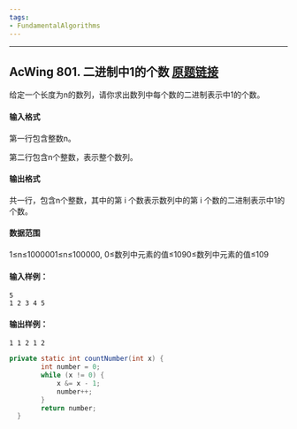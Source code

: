 ```yaml
---
tags:
- FundamentalAlgorithms
---
```

---

## AcWing 801. 二进制中1的个数   [原题链接](https://www.acwing.com/problem/content/803/)

给定一个长度为n的数列，请你求出数列中每个数的二进制表示中1的个数。

#### 输入格式

第一行包含整数n。

第二行包含n个整数，表示整个数列。

#### 输出格式

共一行，包含n个整数，其中的第 i 个数表示数列中的第 i 个数的二进制表示中1的个数。

#### 数据范围

1≤n≤1000001≤n≤100000,
0≤数列中元素的值≤1090≤数列中元素的值≤109

#### 输入样例：

```
5
1 2 3 4 5
```

#### 输出样例：

```
1 1 2 1 2
```

```java
private static int countNumber(int x) {
        int number = 0;
        while (x != 0) {
            x &= x - 1;
            number++;
        }
        return number;
  }
```

